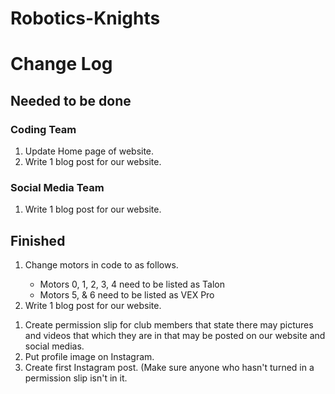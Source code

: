 # Robotics-Knights
<!DoctypeHTML>
<HTML>
  <h1> Change Log</h1>
  <h2>Needed to be done</h2>
  <h3> Coding Team </h3>
<ol>
     <li>Update Home page of website.</li> 
    <li>Write 1 blog post for our website. </li>
  </ol>

   <h3> Social Media Team</h3>
   <ol>
     <li> Write 1 blog post for our website. </li>
  </ol>

<h2>Finished </h2>
  <ol> 
    <li>Change motors in code to as follows.</li>
<ul>
    <li>Motors 0, 1, 2, 3, 4 need to be listed as Talon</li>
    <li>Motors 5, & 6 need to be listed as VEX Pro </li>
    </ul>
    <li>Write 1 blog post for our website. </li>
  </ol>
  
  <ol>
    <li> Create permission slip for club members that state there may pictures and videos that which they are in that may be posted on our website and social medias. </li>
  <li> Put profile image on Instagram. </li>
     <li> Create first Instagram post. (Make sure anyone who hasn't turned in a permission slip isn't in it. </li>
  </ol>
